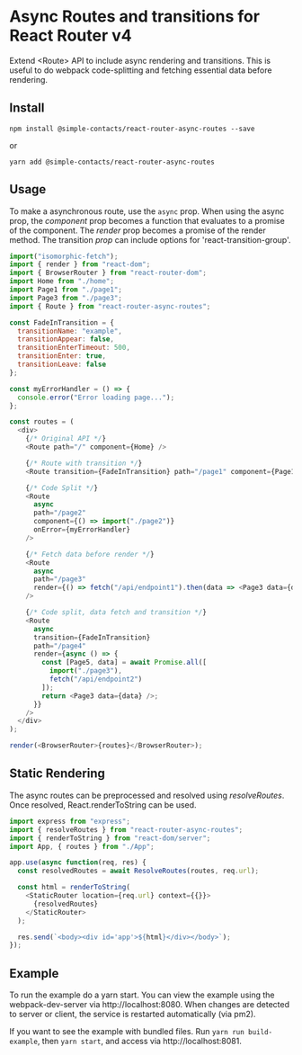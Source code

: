 # Async Routes and transitions for React Router v4

Extend \<Route> API to include async rendering and transitions. This is useful to do webpack code-splitting and fetching essential data before rendering.

## Install

`npm install @simple-contacts/react-router-async-routes --save`

or

`yarn add @simple-contacts/react-router-async-routes`

## Usage

To make a asynchronous route, use the `async` prop. When using the async prop, the _component_ prop becomes a function that evaluates to a promise of the component. The _render_ prop becomes a promise of the render method. The transition _prop_ can include options for 'react-transition-group'.

```js
import("isomorphic-fetch");
import { render } from "react-dom";
import { BrowserRouter } from "react-router-dom";
import Home from "./home";
import Page1 from "./page1";
import Page3 from "./page3";
import { Route } from "react-router-async-routes";

const FadeInTransition = {
  transitionName: "example",
  transitionAppear: false,
  transitionEnterTimeout: 500,
  transitionEnter: true,
  transitionLeave: false
};

const myErrorHandler = () => {
  console.error("Error loading page...");
};

const routes = (
  <div>
    {/* Original API */}
    <Route path="/" component={Home} />

    {/* Route with transition */}
    <Route transition={FadeInTransition} path="/page1" component={Page1} />

    {/* Code Split */}
    <Route
      async
      path="/page2"
      component={() => import("./page2")}
      onError={myErrorHandler}
    />

    {/* Fetch data before render */}
    <Route
      async
      path="/page3"
      render={() => fetch("/api/endpoint1").then(data => <Page3 data={data} />)}
    />

    {/* Code split, data fetch and transition */}
    <Route
      async
      transition={FadeInTransition}
      path="/page4"
      render={async () => {
        const [Page5, data] = await Promise.all([
          import("./page3"),
          fetch("/api/endpoint2")
        ]);
        return <Page3 data={data} />;
      }}
    />
  </div>
);

render(<BrowserRouter>{routes}</BrowserRouter>);
```

## Static Rendering

The async routes can be preprocessed and resolved using _resolveRoutes_. Once resolved, React.renderToString can be used.

```js
import express from "express";
import { resolveRoutes } from "react-router-async-routes";
import { renderToString } from "react-dom/server";
import App, { routes } from "./App";

app.use(async function(req, res) {
  const resolvedRoutes = await ResolveRoutes(routes, req.url);

  const html = renderToString(
    <StaticRouter location={req.url} context={{}}>
      {resolvedRoutes}
    </StaticRouter>
  );

  res.send(`<body><div id='app'>${html}</div></body>`);
});
```

## Example

To run the example do a yarn start. You can view the example using the webpack-dev-server via http://localhost:8080. When changes are detected to server or client, the service is restarted automatically (via pm2).

If you want to see the example with bundled files. Run `yarn run build-example`, then `yarn start`, and access via http://localhost:8081.
